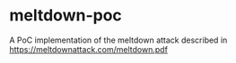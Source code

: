 # meltdown-poc
A PoC implementation of the meltdown attack described in https://meltdownattack.com/meltdown.pdf
